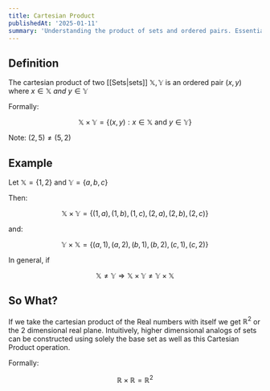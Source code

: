 ```yaml
---
title: Cartesian Product
publishedAt: '2025-01-11'
summary: 'Understanding the product of sets and ordered pairs. Essential for working with coordinates and multi-dimensional spaces.'
---
```


## Definition
The cartesian product of two [[Sets|sets]] $\mathbb{X}, \mathbb{Y}$ is an ordered pair $(x,y)$ where $x \in \mathbb{X}$ *and* $y \in \mathbb{Y}$

Formally: 

$$
\mathbb{X} \times \mathbb{Y} = \{ (x,y): x \in \mathbb{X} \text{ and } y \in \mathbb{Y}\}
$$

Note: $(2,5) \neq (5,2)$

## Example
Let $\mathbb{X}=\{1,2\}$ and $\mathbb{Y}=\{a,b,c\}$

Then: 

$$
\mathbb{X} \times \mathbb{Y} = \{(1,a),(1,b),(1,c),(2,a),(2,b),(2,c)\}
$$

and:

$$
\mathbb{Y} \times \mathbb{X} = \{(a,1),(a,2),(b,1),(b,2),(c,1),(c,2)\}
$$

In general, if 

$$
\mathbb{X} \neq \mathbb{Y} \Rightarrow \mathbb{X} \times \mathbb{Y} \neq \mathbb{Y} \times \mathbb{X}
$$

## So What?
If we take the cartesian product of the Real numbers with itself we get $\mathbb{R}^2$ or the 2 dimensional real plane. Intuitively, higher dimensional analogs of sets can be constructed using solely the base set as well as this Cartesian Product operation.

Formally: 

$$
\mathbb{R} \times \mathbb{R} = \mathbb{R}^2
$$